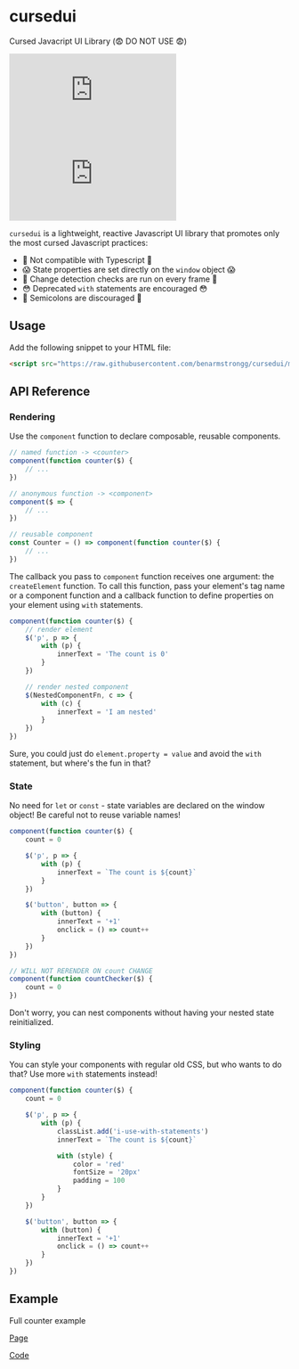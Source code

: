 # cursedui

Cursed Javacript UI Library (😨 DO NOT USE 😨)

![bundle size](https://img.badgesize.io/benarmstrongg/cursedui/main/dist/cursedui.min.js)
![gzipped bundle size](https://img.badgesize.io/benarmstrongg/cursedui/main/dist/cursedui.min.js?compression=gzip)

`cursedui` is a lightweight, reactive Javascript UI library that promotes only the most cursed Javascript practices:
- 👿 Not compatible with Typescript 👿
- 😱 State properties are set directly on the `window` object 😱
- 👻 Change detection checks are run on every frame 👻
- 😳 Deprecated `with` statements are encouraged 😳
- 🎃 Semicolons are discouraged 🎃

## Usage
Add the following snippet to your HTML file:
```html
<script src="https://raw.githubusercontent.com/benarmstrongg/cursedui/main/dist/cursedui.min.js"></script>
```

## API Reference

### Rendering

Use the `component` function to declare composable, reusable components.
```javascript
// named function -> <counter>
component(function counter($) {
    // ...
})

// anonymous function -> <component>
component($ => {
    // ...
})

// reusable component
const Counter = () => component(function counter($) {
    // ...
})
```

The callback you pass to `component` function receives one argument: the `createElement` function. To call this function, pass your element's tag name or a component function and a callback function to define properties on your element using `with` statements.

```javascript
component(function counter($) {
    // render element
    $('p', p => {
        with (p) {
            innerText = 'The count is 0'
        }
    })

    // render nested component
    $(NestedComponentFn, c => {
        with (c) {
            innerText = 'I am nested'
        }
    })
})
```

Sure, you could just do `element.property = value` and avoid the `with` statement, but where's the fun in that?

### State

No need for `let` or `const` - state variables are declared on the window object! Be careful not to reuse variable names! 

```javascript
component(function counter($) {
    count = 0

    $('p', p => {
        with (p) {
            innerText = `The count is ${count}`
        }
    })

    $('button', button => {
        with (button) {
            innerText = '+1'
            onclick = () => count++
        }
    })
})

// WILL NOT RERENDER ON count CHANGE
component(function countChecker($) {
    count = 0
})
```

Don't worry, you can nest components without having your nested state reinitialized.

### Styling

You can style your components with regular old CSS, but who wants to do that? Use more `with` statements instead!

```javascript
component(function counter($) {
    count = 0

    $('p', p => {
        with (p) {
            classList.add('i-use-with-statements')
            innerText = `The count is ${count}`

            with (style) {
                color = 'red'
                fontSize = '20px'
                padding = 100
            }
        }
    })

    $('button', button => {
        with (button) {
            innerText = '+1'
            onclick = () => count++
        }
    })
})
```

## Example

Full counter example

[Page](https://benarmstrongg.github.io/cursedui/)

[Code](https://github.com/benarmstrongg/cursedui/blob/main/index.html)